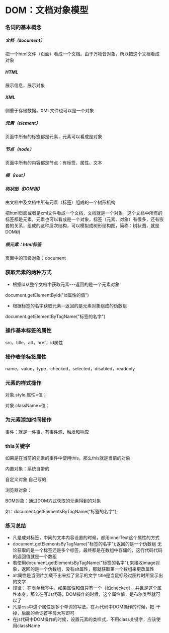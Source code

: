 # DOM：文档对象模型

### 名词的基本概念

##### 文档（document）

把一个html文件（页面）看成一个文档。由于万物皆对象，所以把这个文档看成对象

##### HTML

展示信息，展示对象

##### XML

侧重于存储数据，XML文件也可以是一个对象

##### 元素（element）

页面中所有的标签都是元素，元素可以看成是对象

##### 节点（node）

页面中所有的内容都是节点：有标签、属性、文本

##### 根（root）

##### 树状图（DOM树）

由文档中及文档中所有元素（标签）组成的一个树形机构

把html页面或者是xml文件看成一个文档，文档就是一个对象，这个文档中所有的标签都是元素，元素也可以看成是一个对象，标签（元素、对象）有很多，还有嵌套的关系，组成的这种层次结构，可以模拟成树形结构图，简称：树状图，就是DOM树

##### 根元素：html标签

页面中的顶级对象：document



### 获取元素的两种方式

- 根据id从整个文档中获取元素---返回的是一个元素对象

document.getElementById("id属性的值")

- 根据标签的名字获取元素--返回的是元素对象组成的伪数组

document.getElementByTagName("标签的名字")



### 操作基本标签的属性

src，title，alt，href，id属性

### 操作表单标签属性

name，value，type，checked，selected，disabled，readonly

### 元素的样式操作

对象.style.属性=值；	

对象.className=值；



### 为元素添加时间操作

事件：就是一件事，有事件源、触发和响应



### this关键字

如果是在当前的元素的事件中使用this，那么this就是当前的对象



内置对象：系统自带的

自定义对象	自己写的

浏览器对象：

BOM对象：通过DOM方式获取的元素得到的对象

如：document.getElementsByTagName("标签的名字");

### 练习总结

- 凡是成对标签，中间的文本内容设置的时候，都用innerText这个属性的方式
- document.getElementsByTagName("标签的名字");返回的是一个伪数组
  无论获取的是一个标签还是多个标签，最终都是在数组中存储的，这行代码代码的返回值就是一个数组
- 若使用document.getElementsByTagName("标签的名字");来接收image对象，返回的是一个伪数组，没有alt属性，那就获取第一个数组来更改属性
- alt属性是当图片加载不出来挂了显示的文字 title是当鼠标经过图片时所显示出的文字
- 规律： 在表单标签中，如果属性和值只有一个（如checked），并且是这个属性本身，那么在写Js代码，DOM操作的时候，这个属性值，是布尔类型就可以了
- 凡是css中这个属性是多个单词的写法，在Js代码中DOM操作的时候，把-干掉，后面的单词首字母大写即可
- 在js代码中DOM操作的时候，设置元素的类样式，不用class关键字，应该使用className

